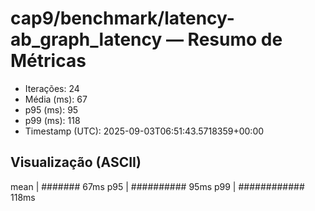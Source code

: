 # cap9/benchmark/latency-ab_graph_latency — Resumo de Métricas

- Iterações: 24
- Média (ms): 67
- p95 (ms): 95
- p99 (ms): 118
- Timestamp (UTC): 2025-09-03T06:51:43.5718359+00:00

## Visualização (ASCII)

mean     | ####### 67ms
p95      | ########## 95ms
p99      | ############ 118ms
